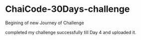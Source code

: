 # ChaiCode-30Days-challenge
Begining of new Journey of Challenge  

completed my challenge successfully till Day 4 and uploaded it.
